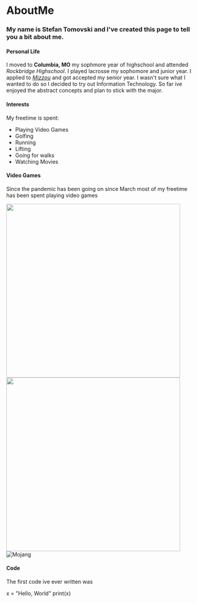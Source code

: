 # AboutMe

### My name is Stefan Tomovski and I've created this page to tell you a bit about me.

#### Personal Life

I moved to **Columbia, MO** my sophmore year of highschool and attended *Rockbridge Highschool*. I played lacrosse my sophomore and junior year. I applied to [*Mizzou*](https://missouri.edu/) and got accepted my senior year. I wasn't sure what I wanted to do so I decided to try out Information Technology. So far ive enjoyed the abstract concepts and plan to stick with the major.

#### Interests

My freetime is spent:
* Playing Video Games
* Golfing
* Running
* Lifting
* Going for walks
* Watching Movies

#### Video Games

Since the pandemic has been going on since March most of my freetime has been spent playing video games

<img src ="https://upload.wikimedia.org/wikipedia/en/5/51/Minecraft_cover.png" height="460" width="460"> <img src ="https://cdn.cloudflare.steamstatic.com/steam/apps/271590/header.jpg?t=1592866696" height="460" width="460"> ![Mojang](https://github.com/mojang.png)

#### Code

The first code ive ever written was

x = "Hello, World"
  print(x)
